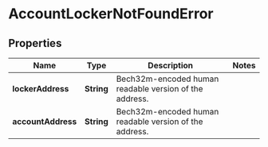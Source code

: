 

# AccountLockerNotFoundError


## Properties

| Name | Type | Description | Notes |
|------------ | ------------- | ------------- | -------------|
|**lockerAddress** | **String** | Bech32m-encoded human readable version of the address. |  |
|**accountAddress** | **String** | Bech32m-encoded human readable version of the address. |  |



